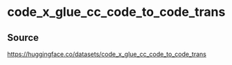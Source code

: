 # code_x_glue_cc_code_to_code_trans

## Source

https://huggingface.co/datasets/code_x_glue_cc_code_to_code_trans